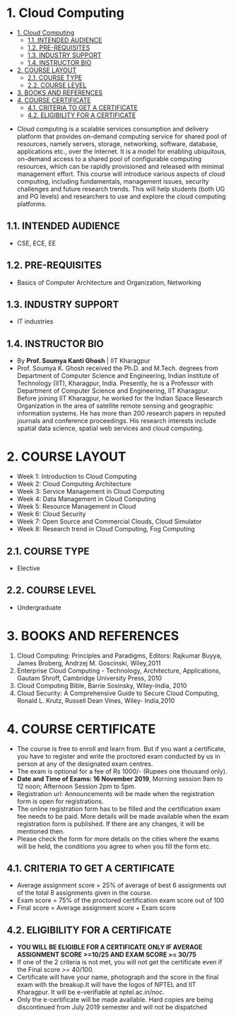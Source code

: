 # 1. Cloud Computing
<!-- TOC -->

- [1. Cloud Computing](#1-cloud-computing)
  - [1.1. INTENDED AUDIENCE](#11-intended-audience)
  - [1.2. PRE-REQUISITES](#12-pre-requisites)
  - [1.3. INDUSTRY SUPPORT](#13-industry-support)
  - [1.4. INSTRUCTOR BIO](#14-instructor-bio)
- [2. COURSE LAYOUT](#2-course-layout)
  - [2.1. COURSE TYPE](#21-course-type)
  - [2.2. COURSE LEVEL](#22-course-level)
- [3. BOOKS AND REFERENCES](#3-books-and-references)
- [4. COURSE CERTIFICATE](#4-course-certificate)
  - [4.1. CRITERIA TO GET A CERTIFICATE](#41-criteria-to-get-a-certificate)
  - [4.2. ELIGIBILITY FOR A CERTIFICATE](#42-eligibility-for-a-certificate)

<!-- /TOC -->
- Cloud computing is a scalable services consumption and delivery platform that provides on-demand computing service for shared pool of resources, namely servers, storage, networking, software, database, applications etc., over the Internet. It is a model for enabling ubiquitous, on-demand access to a shared pool of configurable computing resources, which can be rapidly provisioned and released with minimal management effort. This course will introduce various aspects of cloud computing, including fundamentals, management issues, security challenges and future research trends. This will help students (both UG and PG levels) and researchers to use and explore the cloud computing platforms.

## 1.1. INTENDED AUDIENCE

- CSE, ECE, EE

## 1.2. PRE-REQUISITES

- Basics of Computer Architecture and Organization, Networking

## 1.3. INDUSTRY SUPPORT

- IT industries

## 1.4. INSTRUCTOR BIO

- By __Prof. Soumya Kanti Ghosh__   |   IIT Kharagpur
- Prof. Soumya K. Ghosh received the Ph.D. and M.Tech. degrees from Department of Computer Science and Engineering, Indian Institute of Technology (IIT), Kharagpur, India. Presently, he is a Professor with Department of Computer Science and Engineering, IIT Kharagpur. Before joining IIT Kharagpur, he worked for the Indian Space Research Organization in the area of satellite remote sensing and geographic information systems. He has more than 200 research papers in reputed journals and conference proceedings. His research interests include spatial data science, spatial web services and cloud computing.

# 2. COURSE LAYOUT

- Week 1: Introduction to Cloud Computing
- Week 2: Cloud Computing Architecture
- Week 3: Service Management in Cloud Computing
- Week 4: Data Management in Cloud Computing
- Week 5: Resource Management in Cloud
- Week 6: Cloud Security
- Week 7: Open Source and Commercial Clouds, Cloud Simulator
- Week 8: Research trend in Cloud Computing, Fog Computing

## 2.1. COURSE TYPE

- Elective

## 2.2. COURSE LEVEL

- Undergraduate

# 3. BOOKS AND REFERENCES

1. Cloud Computing: Principles and Paradigms, Editors: Rajkumar Buyya, James Broberg, Andrzej M. Goscinski, Wiley,2011
2. Enterprise Cloud Computing - Technology, Architecture, Applications, Gautam Shroff, Cambridge University Press, 2010
3. Cloud Computing Bible, Barrie Sosinsky, Wiley-India, 2010
4. Cloud Security: A Comprehensive Guide to Secure Cloud Computing, Ronald L. Krutz, Russell Dean Vines, Wiley- India,2010

# 4. COURSE CERTIFICATE

- The course is free to enroll and learn from. But if you want a certificate, you have to register and write the proctored exam conducted by us in person at any of the designated exam centres.
- The exam is optional for a fee of Rs 1000/- (Rupees one thousand only).
- __Date and Time of Exams: 16 November 2019__, Morning session 9am to 12 noon; Afternoon Session 2pm to 5pm.
- Registration url: Announcements will be made when the registration form is open for registrations.
- The online registration form has to be filled and the certification exam fee needs to be paid. More details will be made available when the exam registration form is published. If there are any changes, it will be mentioned then.
- Please check the form for more details on the cities where the exams will be held, the conditions you agree to when you fill the form etc.

## 4.1. CRITERIA TO GET A CERTIFICATE

- Average assignment score = 25% of average of best 6 assignments out of the total 8 assignments given in the course.
- Exam score = 75% of the proctored certification exam score out of 100
- Final score = Average assignment score + Exam score

## 4.2. ELIGIBILITY FOR A CERTIFICATE

- __YOU WILL BE ELIGIBLE FOR A CERTIFICATE ONLY IF AVERAGE ASSIGNMENT SCORE >=10/25 AND EXAM SCORE >= 30/75__
- If one of the 2 criteria is not met, you will not get the certificate even if the Final score >= 40/100.
- Certificate will have your name, photograph and the score in the final exam with the breakup.It will have the logos of NPTEL and IIT Kharagpur. It will be e-verifiable at nptel.ac.in/noc.
- Only the e-certificate will be made available. Hard copies are being discontinued from July 2019 semester and will not be dispatched
